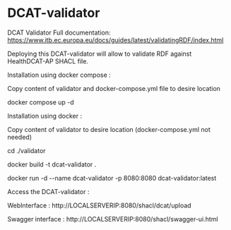 # DCAT-validator
DCAT Validator
Full documentation: https://www.itb.ec.europa.eu/docs/guides/latest/validatingRDF/index.html



Deploying this DCAT-validator will allow to validate RDF against HealthDCAT-AP SHACL file.

Installation using docker compose :

Copy content of validator and docker-compose.yml file to desire location

docker compose up -d




Installation using docker :

Copy content of validator to desire location (docker-compose.yml not needed)

cd ./validator

docker build -t dcat-validator .

docker run -d --name dcat-validator -p 8080:8080 dcat-validator:latest



Access the DCAT-validator :

WebInterface : http://LOCALSERVERIP:8080/shacl/dcat/upload

Swagger interface :  http://LOCALSERVERIP:8080/shacl/swagger-ui.html
